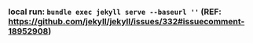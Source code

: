 ### local run: `bundle exec jekyll serve --baseurl ''` (REF: https://github.com/jekyll/jekyll/issues/332#issuecomment-18952908)
